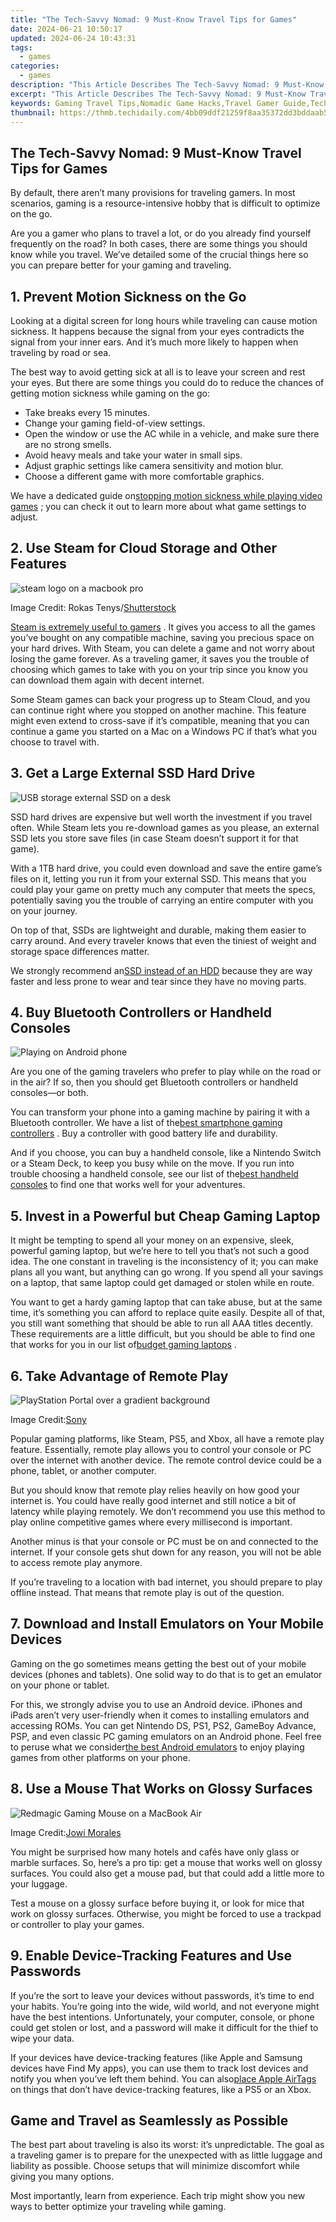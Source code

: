 ```yaml
---
title: "The Tech-Savvy Nomad: 9 Must-Know Travel Tips for Games"
date: 2024-06-21 10:50:17
updated: 2024-06-24 10:43:31
tags:
  - games
categories:
  - games
description: "This Article Describes The Tech-Savvy Nomad: 9 Must-Know Travel Tips for Games"
excerpt: "This Article Describes The Tech-Savvy Nomad: 9 Must-Know Travel Tips for Games"
keywords: Gaming Travel Tips,Nomadic Game Hacks,Travel Gamer Guide,Tech-Savvy Nomads,Mobile Gaming Trips,Digital Wanderers' Advice,Portable Gaming Habits
thumbnail: https://thmb.techidaily.com/4bb09ddf21259f8aa35372dd3bddaab5a52e4c2f70a7e62b027db40747b04fa4.jpeg
---
```


## The Tech-Savvy Nomad: 9 Must-Know Travel Tips for Games

 By default, there aren’t many provisions for traveling gamers. In most scenarios, gaming is a resource-intensive hobby that is difficult to optimize on the go.

 Are you a gamer who plans to travel a lot, or do you already find yourself frequently on the road? In both cases, there are some things you should know while you travel. We’ve detailed some of the crucial things here so you can prepare better for your gaming and traveling.

## 1\. Prevent Motion Sickness on the Go

 Looking at a digital screen for long hours while traveling can cause motion sickness. It happens because the signal from your eyes contradicts the signal from your inner ears. And it’s much more likely to happen when traveling by road or sea.

 The best way to avoid getting sick at all is to leave your screen and rest your eyes. But there are some things you could do to reduce the chances of getting motion sickness while gaming on the go:

* Take breaks every 15 minutes.
* Change your gaming field-of-view settings.
* Open the window or use the AC while in a vehicle, and make sure there are no strong smells.
* Avoid heavy meals and take your water in small sips.
* Adjust graphic settings like camera sensitivity and motion blur.
* Choose a different game with more comfortable graphics.

 We have a dedicated guide on[stopping motion sickness while playing video games](https://www.makeuseof.com/tag/motion-sickness-playing-video-games/) ; you can check it out to learn more about what game settings to adjust.

## 2\. Use Steam for Cloud Storage and Other Features

![steam logo on a macbook pro](https://static1.makeuseofimages.com/wordpress/wp-content/uploads/2023/07/steam-logo-on-a-macbook-pro.jpg)

 Image Credit: Rokas Tenys/[Shutterstock](https://www.shutterstock.com/image-photo/vilnius-lithuania-2022-july-6-steam-2175437557)

[Steam is extremely useful to gamers](https://www.makeuseof.com/all-gamers-should-use-steam-reasons-why/) . It gives you access to all the games you’ve bought on any compatible machine, saving you precious space on your hard drives. With Steam, you can delete a game and not worry about losing the game forever. As a traveling gamer, it saves you the trouble of choosing which games to take with you on your trip since you know you can download them again with decent internet.

 Some Steam games can back your progress up to Steam Cloud, and you can continue right where you stopped on another machine. This feature might even extend to cross-save if it’s compatible, meaning that you can continue a game you started on a Mac on a Windows PC if that’s what you choose to travel with.

## 3\. Get a Large External SSD Hard Drive

![USB storage external SSD on a desk](https://static1.makeuseofimages.com/wordpress/wp-content/uploads/2023/06/usb-storage-external-ssd-on-a-desk.jpeg)

 SSD hard drives are expensive but well worth the investment if you travel often. While Steam lets you re-download games as you please, an external SSD lets you store save files (in case Steam doesn’t support it for that game).

 With a 1TB hard drive, you could even download and save the entire game’s files on it, letting you run it from your external SSD. This means that you could play your game on pretty much any computer that meets the specs, potentially saving you the trouble of carrying an entire computer with you on your journey.

 On top of that, SSDs are lightweight and durable, making them easier to carry around. And every traveler knows that even the tiniest of weight and storage space differences matter.

 We strongly recommend an[SSD instead of an HDD](https://www.makeuseof.com/choose-ssd-or-hdd-storage/) because they are way faster and less prone to wear and tear since they have no moving parts.

## 4\. Buy Bluetooth Controllers or Handheld Consoles

![Playing on Android phone](https://static1.makeuseofimages.com/wordpress/wp-content/uploads/2023/07/playing-android.jpg)

 Are you one of the gaming travelers who prefer to play while on the road or in the air? If so, then you should get Bluetooth controllers or handheld consoles—or both.

 You can transform your phone into a gaming machine by pairing it with a Bluetooth controller. We have a list of the[best smartphone gaming controllers](https://www.makeuseof.com/best-smartphone-gaming-controllers/) . Buy a controller with good battery life and durability.

 And if you choose, you can buy a handheld console, like a Nintendo Switch or a Steam Deck, to keep you busy while on the move. If you run into trouble choosing a handheld console, see our list of the[best handheld consoles](https://www.makeuseof.com/best-handheld-consoles/) to find one that works well for your adventures.

## 5\. Invest in a Powerful but Cheap Gaming Laptop

 It might be tempting to spend all your money on an expensive, sleek, powerful gaming laptop, but we’re here to tell you that’s not such a good idea. The one constant in traveling is the inconsistency of it; you can make plans all you want, but anything can go wrong. If you spend all your savings on a laptop, that same laptop could get damaged or stolen while en route.

 You want to get a hardy gaming laptop that can take abuse, but at the same time, it’s something you can afford to replace quite easily. Despite all of that, you still want something that should be able to run all AAA titles decently. These requirements are a little difficult, but you should be able to find one that works for you in our list of[budget gaming laptops](https://www.makeuseof.com/best-budget-gaming-laptops/) .

## 6\. Take Advantage of Remote Play

![PlayStation Portal over a gradient background](https://static1.makeuseofimages.com/wordpress/wp-content/uploads/2023/08/playstation-portal-over-a-gradient-background.jpg)

 Image Credit:[Sony](https://blog.playstation.com/2023/08/23/playstations-first-remote-play-dedicated-device-playstation-portal-remote-player-to-launch-later-this-year-at-199-99/)

 Popular gaming platforms, like Steam, PS5, and Xbox, all have a remote play feature. Essentially, remote play allows you to control your console or PC over the internet with another device. The remote control device could be a phone, tablet, or another computer.

 But you should know that remote play relies heavily on how good your internet is. You could have really good internet and still notice a bit of latency while playing remotely. We don’t recommend you use this method to play online competitive games where every millisecond is important.

 Another minus is that your console or PC must be on and connected to the internet. If your console gets shut down for any reason, you will not be able to access remote play anymore.

 If you’re traveling to a location with bad internet, you should prepare to play offline instead. That means that remote play is out of the question.

## 7\. Download and Install Emulators on Your Mobile Devices

 Gaming on the go sometimes means getting the best out of your mobile devices (phones and tablets). One solid way to do that is to get an emulator on your phone or tablet.

 For this, we strongly advise you to use an Android device. iPhones and iPads aren’t very user-friendly when it comes to installing emulators and accessing ROMs. You can get Nintendo DS, PS1, PS2, GameBoy Advance, PSP, and even classic PC gaming emulators on an Android phone. Feel free to peruse what we consider[the best Android emulators](https://www.makeuseof.com/tag/best-game-emulators-for-android/) to enjoy playing games from other platforms on your phone.

## 8\. Use a Mouse That Works on Glossy Surfaces

![Redmagic Gaming Mouse on a MacBook Air](https://static1.makeuseofimages.com/wordpress/wp-content/uploads/wm/2023/05/redmagic-gaming-mouse-on-a-macbook-air.jpg)

 Image Credit:[Jowi Morales](https://www.makeuseof.com/author/jowi-morales)

 You might be surprised how many hotels and cafés have only glass or marble surfaces. So, here’s a pro tip: get a mouse that works well on glossy surfaces. You could also get a mouse pad, but that could add a little more to your luggage.

 Test a mouse on a glossy surface before buying it, or look for mice that work on glossy surfaces. Otherwise, you might be forced to use a trackpad or controller to play your games.

## 9\. Enable Device-Tracking Features and Use Passwords

 If you’re the sort to leave your devices without passwords, it’s time to end your habits. You’re going into the wide, wild world, and not everyone might have the best intentions. Unfortunately, your computer, console, or phone could get stolen or lost, and a password will make it difficult for the thief to wipe your data.

 If your devices have device-tracking features (like Apple and Samsung devices have Find My apps), you can use them to track lost devices and notify you when you’ve left them behind. You can also[place Apple AirTags](https://www.makeuseof.com/how-to-set-up-airtags/) on things that don’t have device-tracking features, like a PS5 or an Xbox.

## Game and Travel as Seamlessly as Possible

 The best part about traveling is also its worst: it’s unpredictable. The goal as a traveling gamer is to prepare for the unexpected with as little luggage and liability as possible. Choose setups that will minimize discomfort while giving you many options.

 Most importantly, learn from experience. Each trip might show you new ways to better optimize your traveling while gaming.


<ins class="adsbygoogle"
     style="display:block"
     data-ad-format="autorelaxed"
     data-ad-client="ca-pub-7571918770474297"
     data-ad-slot="1223367746"></ins>



<ins class="adsbygoogle"
     style="display:block"
     data-ad-client="ca-pub-7571918770474297"
     data-ad-slot="8358498916"
     data-ad-format="auto"
     data-full-width-responsive="true"></ins>
